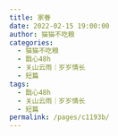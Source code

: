```yaml
---
title: 家眷
date: 2022-02-15 19:00:00
author: 猫猫不吃粮
categories: 
  - 猫猫不吃粮
  - 戬心48h
  - 关山云雨｜岁岁情长
  - 短篇
tags: 
  - 戬心48h
  - 关山云雨｜岁岁情长
  - 短篇
permalink: /pages/c1193b/
---
```


